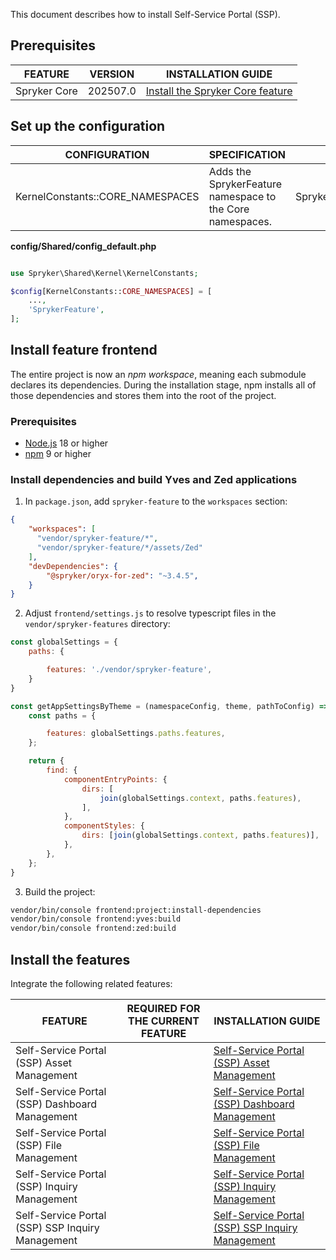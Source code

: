 This document describes how to install Self-Service Portal (SSP).

## Prerequisites

| FEATURE                             | VERSION | INSTALLATION GUIDE  |
|----------------------------------| ------- | ------------------ |
| Spryker Core  | 202507.0 | [Install the Spryker Core feature](/docs/pbc/all/miscellaneous/latest/install-and-upgrade/install-features/install-the-spryker-core-feature.html)  |


## Set up the configuration

| CONFIGURATION                                                  | SPECIFICATION                                                                                          | NAMESPACE                |
|----------------------------------------------------------------|--------------------------------------------------------------------------------------------------------|--------------------------|
| KernelConstants::CORE_NAMESPACES                               | Adds the SprykerFeature namespace to the Core namespaces.                                                       | Spryker\Shared\Kernel\KernelConstants       |

**config/Shared/config_default.php**

```php

use Spryker\Shared\Kernel\KernelConstants;

$config[KernelConstants::CORE_NAMESPACES] = [
    ...,
    'SprykerFeature',
];

```

## Install feature frontend

The entire project is now an *npm workspace*, meaning each submodule declares its dependencies. During the installation stage, npm installs all of those dependencies and stores them into the root of the project.

### Prerequisites

- [Node.js](https://nodejs.org/en/download/package-manager) 18 or higher
- [npm](https://docs.npmjs.com/downloading-and-installing-node-js-and-npm/) 9 or higher


### Install dependencies and build Yves and Zed applications

1. In `package.json`, add `spryker-feature` to the `workspaces` section:

```json
{
    "workspaces": [
      "vendor/spryker-feature/*",
      "vendor/spryker-feature/*/assets/Zed"
    ],
    "devDependencies": {
        "@spryker/oryx-for-zed": "~3.4.5",
    }
}
```

2. Adjust `frontend/settings.js` to resolve typescript files in the `vendor/spryker-features` directory:

```javascript
const globalSettings = {
    paths: {

        features: './vendor/spryker-feature',
    }
}

const getAppSettingsByTheme = (namespaceConfig, theme, pathToConfig) => {
    const paths = {

        features: globalSettings.paths.features,
    };

    return {
        find: {
            componentEntryPoints: {
                dirs: [
                    join(globalSettings.context, paths.features),
                ],
            },
            componentStyles: {
                dirs: [join(globalSettings.context, paths.features)],
            },
        },
    };
}
```

3. Build the project:

```bash
vendor/bin/console frontend:project:install-dependencies
vendor/bin/console frontend:yves:build
vendor/bin/console frontend:zed:build
```

## Install the features

Integrate the following related features:

| FEATURE                                          | REQUIRED FOR THE CURRENT FEATURE | INSTALLATION GUIDE                                                                                                                              |
|--------------------------------------------------|----------------------------------|-------------------------------------------------------------------------------------------------------------------------------------------------|
| Self-Service Portal (SSP) Asset Management       |                                  | [Self-Service Portal (SSP) Asset Management](/docs/pbc/all/self-service-portal/latest/install/install-the-ssp-asset-management-feature)         |
| Self-Service Portal (SSP) Dashboard Management   |                                  | [Self-Service Portal (SSP) Dashboard Management](/docs/pbc/all/self-service-portal/latest/install/install-the-ssp-dashboard-management-feature) |
| Self-Service Portal (SSP) File Management        |                                  | [Self-Service Portal (SSP) File Management](/docs/pbc/all/self-service-portal/latest/install/install-the-ssp-file-management-feature)           |
| Self-Service Portal (SSP) Inquiry Management     |                                  | [Self-Service Portal (SSP) Inquiry Management](/docs/pbc/all/self-service-portal/latest/install/install-the-ssp-inquiry-management-feature)     |
| Self-Service Portal (SSP) SSP Inquiry Management |                                  | [Self-Service Portal (SSP) SSP Inquiry Management](/docs/pbc/all/self-service-portal/latest/install/install-the-ssp-service-management-feature) |
